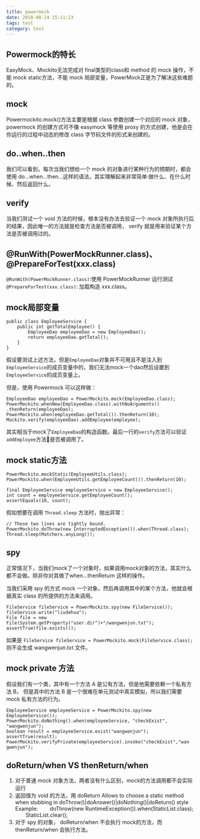 ```yaml
---
title: powermock
date: 2018-08-24 15:11:23
tags: test
category: test
---
```


## Powermock的特长
EasyMock、Mockito无法完成对 final类型的class和 method 的 mock 操作，不能 mock static方法，不能 mock 局部变量，PowerMock正是为了解决这些难题的。

## mock
Powermockito.mock()方法主要是根据 class 参数创建一个对应的 mock 对象， powermock 的创建方式可不像 easymock 等使用 proxy 的方式创建，他是会在你运行的过程中动态的修改 class 字节码文件的形式来创建的。

## do..when..then
我们可以看到，每次当我们想给一个 mock 的对象进行某种行为的预期时，都会使用 do...when...then...这样的语法，其实理解起来非常简单:做什么、在什么时候、然后返回什么。

## verify
当我们测试一个 void 方法的时候，根本没有办法去验证一个 mock 对象所执行后的结果，因此唯一的方法就是检查方法是否被调用， verify 就是用来验证某个方法是否被调用过的。

## @RunWith(PowerMockRunner.class)、@PrepareForTest(xxx.class)
`@RunWith(PowerMockRunner.class)`:使用 PowerMockRunner 运行测试
`@PrepareForTest(xxx.class)`: 加载构造 xxx.class。

## mock局部变量
    public class EmployeeService {
        public int getTotalEmployee() {
            EmployeeDao employeeDao = new EmployeeDao(); 
            return employeeDao.getTotal();
        }
    }
假设要测试上述方法，但是`EmployeeDao`对象并不可用且不是注入到`EmployeeService`的成员变量中的，我们无法mock一个dao然后设置到`EmployeeService`的成员变量上。

但是，使用 Powermock 可以这样做：

    EmployeeDao employeeDao = PowerMockito.mock(EmployeeDao.class);
    PowerMockito.whenNew(EmployeeDao.class).withNoArguments() .thenReturn(employeeDao);
    PowerMockito.when(employeeDao.getTotal()).thenReturn(10);
    Mockito.verify(employeeDao).addEmployee(employee);

其实相当于mock了`EmployeeDao`的构造函数。最后一行的`verify`方法可以验证`addEmployee`方法是否被调用了。

## mock static方法

    PowerMockito.mockStatic(EmployeeUtils.class);
    PowerMockito.when(EmployeeUtils.getEmployeeCount()).thenReturn(10);
 
    final EmployeeService employeeService = new EmployeeService(); 
    int count = employeeService.getEmployeeCount(); 
    assertEquals(10, count);
假如想要在调用 `Thread.sleep` 方法时，抛出异常：

    // These two lines are tightly bound.
    PowerMockito.doThrow(new InterruptedException()).when(Thread.class);
    Thread.sleep(Matchers.anyLong());

## spy
正常情况下，当我们mock了一个对象时，如果调用mock对象的方法，其实什么都不会做。除非你对其做了when...thenReturn 这样的操作。

当我们采用 spy 的方式 mock 一个对象，然后再调用其中的某个方法，他就会根据真实 class 的所提供的方法来调用。
    
    FileService fileService = PowerMockito.spy(new FileService()); 
    fileService.write("liudehua");
    File file = new File(System.getProperty("user.dir")+"/wangwenjun.txt"); 
    assertTrue(file.exists());

如果是     `FileService fileService = PowerMockito.mock(FileService.class); ` 则不会生成 wangwenjun.txt 文件。

## mock private 方法
假设我们有一个类，其中有一个方法 A 是公有方法，但是他需要依赖一个私有方法 B， 但是其中的方法 B 是一个很难在单元测试中真实模拟，所以我们需要 mock 私有方法的行为。

    EmployeeService employeeService = PowerMockito.spy(new EmployeeService());
    PowerMockito.doNothing().when(employeeService, "checkExist", "wangwenjun");
    boolean result = employeeService.exist("wangwenjun");
    assertTrue(result);
    PowerMockito.verifyPrivate(employeeService).invoke("checkExist","wan gwenjun");

## doReturn/when VS thenReturn/when
1. 对于普通 mock 对象方法，两者没有什么区别，mock的方法调用都不会实际运行
2. 返回值为 void 的方法，用 doReturn
   Allows to choose a static method when stubbing in 
   doThrow()|doAnswer()|doNothing()|doReturn() style
   Example:
      doThrow(new RuntimeException()).when(StaticList.class);
      StaticList.clear();
3. 对于 spy 的对象， doReturn/when 不会执行 mock的方法，而 thenReturn/when 会执行方法。
